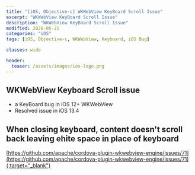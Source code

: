 ```yaml
---
title: "[iOS, Objective-c] WKWebView KeyBoard Scroll Issue"
excerpt: "WKWebView KeyBoard Scroll Issue"
description: "WKWebView KeyBoard Scroll Issue"
modified: 2020-05-21
categories: "iOS"
tags: [iOS, Objective-c, WKWebView, Keyboard, iOS Bug]

classes: wide

header:
  teaser: /assets/images/ios-logo.png
---
```


## WKWebView Keyboard Scroll issue
- a KeyBoard bug in iOS 12+ WKWebView
- Resolved issue in iOS 13.4

## When closing keyboard, content doesn't scroll back leaving ehite space in place of keyboard
[https://github.com/apache/cordova-plugin-wkwebview-engine/issues/71](https://github.com/apache/cordova-plugin-wkwebview-engine/issues/71){:target="_blank"}
